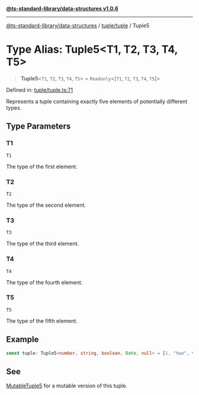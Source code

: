 [**@ts-standard-library/data-structures v1.0.6**](../../../README.md)

***

[@ts-standard-library/data-structures](../../../modules.md) / [tuple/tuple](../README.md) / Tuple5

# Type Alias: Tuple5\<T1, T2, T3, T4, T5\>

> **Tuple5**\<`T1`, `T2`, `T3`, `T4`, `T5`\> = `Readonly`\<\[`T1`, `T2`, `T3`, `T4`, `T5`\]\>

Defined in: [tuple/tuple.ts:71](https://github.com/gabaudette/ts-stdlib/blob/4a412e6fb273dc9fcab54b84c05921f52dac4b3f/packages/data-structures/src/tuple/tuple.ts#L71)

Represents a tuple containing exactly five elements of potentially different types.

## Type Parameters

### T1

`T1`

The type of the first element.

### T2

`T2`

The type of the second element.

### T3

`T3`

The type of the third element.

### T4

`T4`

The type of the fourth element.

### T5

`T5`

The type of the fifth element.

## Example

```typescript
const tuple: Tuple5<number, string, boolean, Date, null> = [1, "two", true, new Date(), null];
```

## See

[MutableTuple5](MutableTuple5.md) for a mutable version of this tuple.
